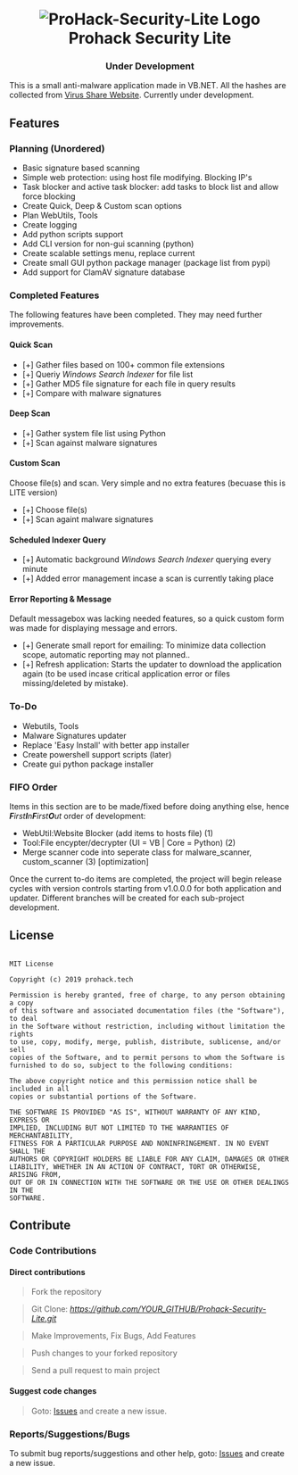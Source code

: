 <h1 align="center">
	<br>
	<img src="https://raw.githubusercontent.com/ProHackTech/Prohack-Security-Lite/master/logo.png" alt="ProHack-Security-Lite Logo">
	<br>
	Prohack Security Lite
</h1>

<h3 align="center">Under Development</h3>

This is a small anti-malware application made in VB.NET. All the hashes are collected from <a href="https://virusshare.com/">Virus Share Website</a>. Currently under development.

## Features

### Planning (Unordered)

- Basic signature based scanning
- Simple web protection: using host file modifying. Blocking IP's
- Task blocker and active task blocker: add tasks to block list and allow force blocking
- Create Quick, Deep & Custom scan options
- Plan WebUtils, Tools
- Create logging
- Add python scripts support
- Add CLI version for non-gui scanning (python)
- Create scalable settings menu, replace current
- Create small GUI python package manager (package list from pypi)
- Add support for ClamAV signature database

### Completed Features

The following features have been completed. They may need further improvements.

#### Quick Scan

- [+] Gather files based on 100+ common file extensions
- [+] Queriy *Windows Search Indexer* for file list
- [+] Gather MD5 file signature for each file in query results
- [+] Compare with malware signatures

#### Deep Scan

- [+] Gather system file list using Python
- [+] Scan against malware signatures

#### Custom Scan
Choose file(s) and scan. Very simple and no extra features (becuase this is LITE version)

- [+] Choose file(s)
- [+] Scan againt malware signatures

#### Scheduled Indexer Query

- [+] Automatic background *Windows Search Indexer* querying every minute
- [+] Added error management incase a scan is currently taking place

#### Error Reporting & Message

Default messagebox was lacking needed features, so a quick custom form was made for displaying message and errors.

- [+] Generate small report for emailing: To minimize data collection scope, automatic reporting may not planned..
- [+] Refresh application: Starts the updater to download the application again (to be used incase critical application error or files missing/deleted by mistake).

### To-Do

- Webutils, Tools
- Malware Signatures updater
- Replace 'Easy Install' with better app installer
- Create powershell support scripts (later)
- Create gui python package installer

### FIFO Order

Items in this section are to be made/fixed before doing anything else, hence *<b>F</b>irst<b>I</b>n<b>F</b>irst<b>O</b>ut* order of development:

- WebUtil:Website Blocker (add items to hosts file) (1)
- Tool:File encypter/decrypter (UI = VB | Core = Python) (2)
- Merge scanner code into seperate class for malware_scanner, custom_scanner (3) [optimization]

Once the current to-do items are completed, the project will begin release cycles with version controls starting from v1.0.0.0 for both application and updater. Different branches will be created for each sub-project development.

## License

```

MIT License

Copyright (c) 2019 prohack.tech

Permission is hereby granted, free of charge, to any person obtaining a copy
of this software and associated documentation files (the "Software"), to deal
in the Software without restriction, including without limitation the rights
to use, copy, modify, merge, publish, distribute, sublicense, and/or sell
copies of the Software, and to permit persons to whom the Software is
furnished to do so, subject to the following conditions:

The above copyright notice and this permission notice shall be included in all
copies or substantial portions of the Software.

THE SOFTWARE IS PROVIDED "AS IS", WITHOUT WARRANTY OF ANY KIND, EXPRESS OR
IMPLIED, INCLUDING BUT NOT LIMITED TO THE WARRANTIES OF MERCHANTABILITY,
FITNESS FOR A PARTICULAR PURPOSE AND NONINFRINGEMENT. IN NO EVENT SHALL THE
AUTHORS OR COPYRIGHT HOLDERS BE LIABLE FOR ANY CLAIM, DAMAGES OR OTHER
LIABILITY, WHETHER IN AN ACTION OF CONTRACT, TORT OR OTHERWISE, ARISING FROM,
OUT OF OR IN CONNECTION WITH THE SOFTWARE OR THE USE OR OTHER DEALINGS IN THE
SOFTWARE.

```

## Contribute

### Code Contributions

#### Direct contributions

> Fork the repository

> Git Clone: *https://github.com/YOUR_GITHUB/Prohack-Security-Lite.git*

> Make Improvements, Fix Bugs, Add Features

> Push changes to your forked repository

> Send a pull request to main project

#### Suggest code changes

> Goto: [Issues](https://github.com/ProHackTech/Prohack-Security-Lite/issues) and create a new issue.


### Reports/Suggestions/Bugs
To submit bug reports/suggestions and other help, goto: [Issues](https://github.com/ProHackTech/Prohack-Security-Lite/issues) and create a new issue.